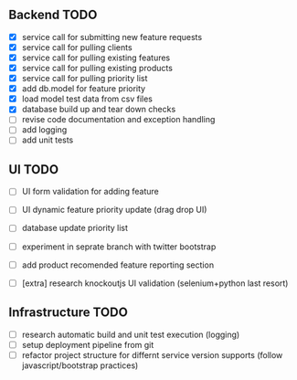 Backend TODO
----
- [x] service call for submitting new feature requests
- [x] service call for pulling clients
- [x] service call for pulling existing features
- [x] service call for pulling existing products
- [x] service call for pulling priority list
- [x] add db.model for feature priority 
- [x] load model test data from csv files
- [x] database build up and tear down checks
- [ ] revise code documentation and exception handling
- [ ] add logging
- [ ] add unit tests

UI TODO
-------
- [ ] UI form validation for adding feature
- [ ] UI dynamic feature priority update (drag drop UI)
- [ ] database update priority list
- [ ] experiment in seprate branch with twitter bootstrap
- [ ] add product recomended feature reporting section
- [ ] [extra] research knockoutjs UI validation (selenium+python last resort)


Infrastructure TODO
-------------------
- [ ] research automatic build and unit test execution (logging)
- [ ] setup deployment pipeline from git
- [ ] refactor project structure for differnt service version supports (follow javascript/bootstrap practices)